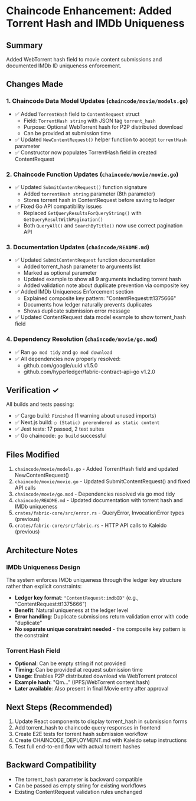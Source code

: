 # Chaincode Enhancement: Added Torrent Hash and IMDb Uniqueness

## Summary
Added WebTorrent hash field to movie content submissions and documented IMDb ID uniqueness enforcement.

## Changes Made

### 1. **Chaincode Data Model Updates** (`chaincode/movie/models.go`)
- ✅ Added `TorrentHash` field to `ContentRequest` struct
  - Field: `TorrentHash string` with JSON tag `torrent_hash`
  - Purpose: Optional WebTorrent hash for P2P distributed download
  - Can be provided at submission time
- ✅ Updated `NewContentRequest()` helper function to accept `torrentHash` parameter
- ✅ Constructor now populates TorrentHash field in created ContentRequest

### 2. **Chaincode Function Updates** (`chaincode/movie/movie.go`)
- ✅ Updated `SubmitContentRequest()` function signature
  - Added `torrentHash string` parameter (8th parameter)
  - Stores torrent hash in ContentRequest before saving to ledger
- ✅ Fixed Go API compatibility issues
  - Replaced `GetQueryResultsForQueryString()` with `GetQueryResultWithPagination()`
  - Both `QueryAll()` and `SearchByTitle()` now use correct pagination API

### 3. **Documentation Updates** (`chaincode/README.md`)
- ✅ Updated `SubmitContentRequest` function documentation
  - Added torrent_hash parameter to arguments list
  - Marked as optional parameter
  - Updated example to show all 9 arguments including torrent hash
  - Added validation note about duplicate prevention via composite key
- ✅ Added IMDb Uniqueness Enforcement section
  - Explained composite key pattern: "ContentRequest:tt1375666"
  - Documents how ledger naturally prevents duplicates
  - Shows duplicate submission error message
- ✅ Updated ContentRequest data model example to show torrent_hash field

### 4. **Dependency Resolution** (`chaincode/movie/go.mod`)
- ✅ Ran `go mod tidy` and `go mod download`
- ✅ All dependencies now properly resolved:
  - github.com/google/uuid v1.5.0
  - github.com/hyperledger/fabric-contract-api-go v1.2.0

## Verification ✓

All builds and tests passing:
- ✅ Cargo build: `Finished` (1 warning about unused imports)
- ✅ Next.js build: `○ (Static) prerendered as static content`
- ✅ Jest tests: 17 passed, 2 test suites
- ✅ Go chaincode: `go build` successful

## Files Modified
1. `chaincode/movie/models.go` - Added TorrentHash field and updated NewContentRequest()
2. `chaincode/movie/movie.go` - Updated SubmitContentRequest() and fixed API calls
3. `chaincode/movie/go.mod` - Dependencies resolved via go mod tidy
4. `chaincode/README.md` - Updated documentation with torrent hash and IMDb uniqueness
5. `crates/fabric-core/src/error.rs` - QueryError, InvocationError types (previous)
6. `crates/fabric-core/src/fabric.rs` - HTTP API calls to Kaleido (previous)

## Architecture Notes

### IMDb Uniqueness Design
The system enforces IMDb uniqueness through the ledger key structure rather than explicit constraints:
- **Ledger key format**: `"ContentRequest:imdbID"` (e.g., "ContentRequest:tt1375666")
- **Benefit**: Natural uniqueness at the ledger level
- **Error handling**: Duplicate submissions return validation error with code "duplicate"
- **No separate unique constraint needed** - the composite key pattern is the constraint

### Torrent Hash Field
- **Optional**: Can be empty string if not provided
- **Timing**: Can be provided at request submission time
- **Usage**: Enables P2P distributed download via WebTorrent protocol
- **Example hash**: "Qm..." (IPFS/WebTorrent content hash)
- **Later available**: Also present in final Movie entry after approval

## Next Steps (Recommended)
1. Update React components to display torrent_hash in submission forms
2. Add torrent_hash to chaincode query responses in frontend
3. Create E2E tests for torrent hash submission workflow
4. Create CHAINCODE_DEPLOYMENT.md with Kaleido setup instructions
5. Test full end-to-end flow with actual torrent hashes

## Backward Compatibility
- The torrent_hash parameter is backward compatible
- Can be passed as empty string for existing workflows
- Existing ContentRequest validation rules unchanged
